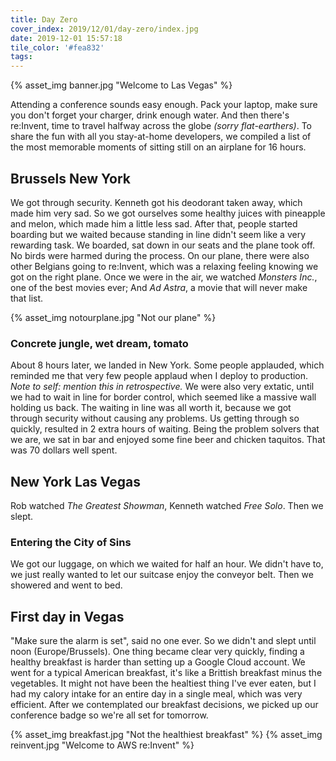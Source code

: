 ```yaml
---
title: Day Zero
cover_index: 2019/12/01/day-zero/index.jpg
date: 2019-12-01 15:57:18
tile_color: '#fea832'
tags:
---
```

{% asset_img banner.jpg "Welcome to Las Vegas" %}

Attending a conference sounds easy enough. Pack your laptop, make sure you don't forget your charger, drink enough water. And then there's re:Invent, time to travel halfway across the globe *(sorry flat-earthers)*. To share the fun with all you stay-at-home developers, we compiled a list of the most memorable moments of sitting still on an airplane for 16 hours.

## Brussels <i class="icon fa-plane"></i> New York
We got through security. Kenneth got his deodorant taken away, which made him very sad. So we got ourselves some healthy juices with pineapple and melon, which made him a little less sad. After that, people started boarding but we waited because standing in line didn't seem like a very rewarding task. We boarded, sat down in our seats and the plane took off. No birds were harmed during the process. On our plane, there were also other Belgians going to re:Invent, which was a relaxing feeling knowing we got on the right plane. Once we were in the air, we watched *Monsters Inc.*, one of the best movies ever; And *Ad Astra*, a movie that will never make that list.

{% asset_img notourplane.jpg "Not our plane" %}

### Concrete jungle, wet dream, tomato
About 8 hours later, we landed in New York. Some people applauded, which reminded me that very few people applaud when I deploy to production. *Note to self: mention this in retrospective.* We were also very extatic, until we had to wait in line for border control, which seemed like a massive wall holding us back.
The waiting in line was all worth it, because we got through security without causing any problems. Us getting through so quickly, resulted in 2 extra hours of waiting. Being the problem solvers that we are, we sat in bar and enjoyed some fine beer and chicken taquitos. That was 70 dollars well spent.

## New York <i class="icon fa-plane"></i> Las Vegas
Rob watched *The Greatest Showman*, Kenneth watched *Free Solo*. Then we slept.

### Entering the City of Sins
We got our luggage, on which we waited for half an hour. We didn't have to, we just really wanted to let our suitcase enjoy the conveyor belt. Then we showered and went to bed.

## First day in Vegas
"Make sure the alarm is set", said no one ever. So we didn't and slept until noon (Europe/Brussels). One thing became clear very quickly, finding a healthy breakfast is harder than setting up a Google Cloud account. We went for a typical American breakfast, it's like a Brittish breakfast minus the vegetables. It might not have been the healtiest thing I've ever eaten, but I had my calory intake for an entire day in a single meal, which was very efficient. After we contemplated our breakfast decisions, we picked up our conference badge so we're all set for tomorrow.

{% asset_img breakfast.jpg "Not the healthiest breakfast" %}
{% asset_img reinvent.jpg "Welcome to AWS re:Invent" %}
